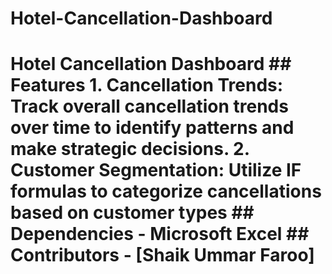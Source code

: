 # Hotel-Cancellation-Dashboard
# Hotel Cancellation Dashboard   ## Features  1. **Cancellation Trends:** Track overall cancellation trends over time to identify patterns and make strategic decisions.  2. **Customer Segmentation:** Utilize IF formulas to categorize cancellations based on customer types    ## Dependencies  - Microsoft Excel   ## Contributors  - [Shaik Ummar Faroo]
